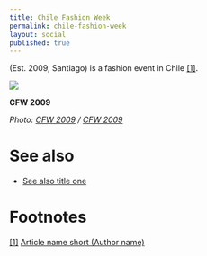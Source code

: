 ```yaml
---
title: Chile Fashion Week
permalink: chile-fashion-week
layout: social
published: true
---
```

(Est. 2009, Santiago) is a fashion event in Chile <span id="a1">[\[1\]](#f1)</span>.

![](https://scontent-arn2-1.xx.fbcdn.net/v/t1.0-9/1936082_154427166075_7061279_n.jpg?oh=283b82b231690e2bfae48980c25dc677&oe=5B4458D5)

**CFW 2009**

*Photo: [CFW 2009](index) / [CFW 2009](index)*

# See also

+ [See also title one](page-template)


# Footnotes

[[1]](#a1) <span id="f1"></span> [Article name short (Author name)](http://example.net/article)


